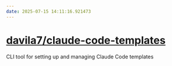 ```yaml
---
date: 2025-07-15 14:11:16.921473
---
```


# [davila7/claude-code-templates](https://github.com/davila7/claude-code-templates)

CLI tool for setting up and managing Claude Code templates